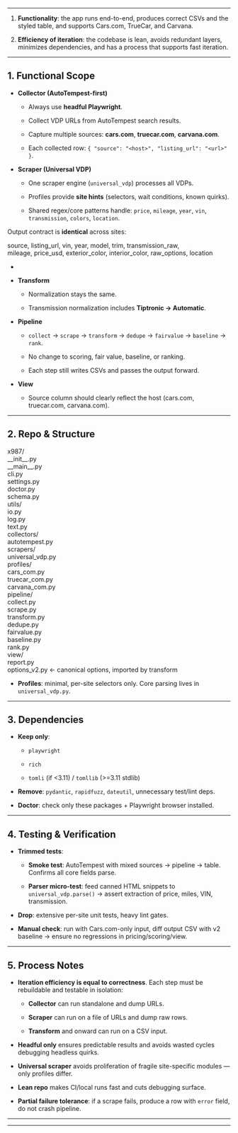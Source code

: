 

---


1. **Functionality**: the app runs end-to-end, produces correct CSVs and the styled table, and supports Cars.com, TrueCar, and Carvana.

2. **Efficiency of iteration**: the codebase is lean, avoids redundant layers, minimizes dependencies, and has a process that supports fast iteration.

---

## **1\. Functional Scope**

* **Collector (AutoTempest-first)**

  * Always use **headful Playwright**.

  * Collect VDP URLs from AutoTempest search results.

  * Capture multiple sources: **cars.com**, **truecar.com**, **carvana.com**.

  * Each collected row: `{ "source": "<host>", "listing_url": "<url>" }`.

* **Scraper (Universal VDP)**

  * One scraper engine (`universal_vdp`) processes all VDPs.

  * Profiles provide **site hints** (selectors, wait conditions, known quirks).

  * Shared regex/core patterns handle: `price`, `mileage`, `year`, `vin`, `transmission`, `colors`, `location`.

Output contract is **identical** across sites:

 source, listing\_url, vin, year, model, trim, transmission\_raw,  
mileage, price\_usd, exterior\_color, interior\_color, raw\_options, location

*   
* **Transform**

  * Normalization stays the same.

  * Transmission normalization includes **Tiptronic → Automatic**.

* **Pipeline**

  * `collect` → `scrape` → `transform` → `dedupe` → `fairvalue` → `baseline` → `rank`.

  * No change to scoring, fair value, baseline, or ranking.

  * Each step still writes CSVs and passes the output forward.

* **View**


  * Source column should clearly reflect the host (cars.com, truecar.com, carvana.com).

---

## **2\. Repo & Structure**

x987/  
  \_\_init\_\_.py  
  \_\_main\_\_.py  
  cli.py  
  settings.py  
  doctor.py  
  schema.py  
  utils/  
    io.py  
    log.py  
    text.py  
  collectors/  
    autotempest.py  
  scrapers/  
    universal\_vdp.py  
    profiles/  
      cars\_com.py  
      truecar\_com.py  
      carvana\_com.py  
  pipeline/  
    collect.py  
    scrape.py  
    transform.py  
    dedupe.py  
    fairvalue.py  
    baseline.py  
    rank.py  
  view/  
    report.py  
options\_v2.py   ← canonical options, imported by transform


* **Profiles**: minimal, per-site selectors only. Core parsing lives in `universal_vdp.py`.

---

## **3\. Dependencies**

* **Keep only**:

  * `playwright`

  * `rich`

  * `tomli` (if \<3.11) / `tomllib` (\>=3.11 stdlib)

* **Remove**: `pydantic`, `rapidfuzz`, `dateutil`, unnecessary test/lint deps.

* **Doctor**: check only these packages \+ Playwright browser installed.

---

## **4\. Testing & Verification**

* **Trimmed tests**:

  * **Smoke test**: AutoTempest with mixed sources → pipeline → table. Confirms all core fields parse.

  * **Parser micro-test**: feed canned HTML snippets to `universal_vdp.parse()` → assert extraction of price, miles, VIN, transmission.

* **Drop**: extensive per-site unit tests, heavy lint gates.

* **Manual check**: run with Cars.com-only input, diff output CSV with v2 baseline → ensure no regressions in pricing/scoring/view.

---

## **5\. Process Notes**

* **Iteration efficiency is equal to correctness**. Each step must be rebuildable and testable in isolation:

  * **Collector** can run standalone and dump URLs.

  * **Scraper** can run on a file of URLs and dump raw rows.

  * **Transform** and onward can run on a CSV input.

* **Headful only** ensures predictable results and avoids wasted cycles debugging headless quirks.

* **Universal scraper** avoids proliferation of fragile site-specific modules — only profiles differ.

* **Lean repo** makes CI/local runs fast and cuts debugging surface.

* **Partial failure tolerance**: if a scrape fails, produce a row with `error` field, do not crash pipeline.

---

---

